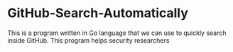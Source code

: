 # GitHub-Search-Automatically
This is a program written in Go language that we can use to quickly search inside GitHub. This program helps security researchers

